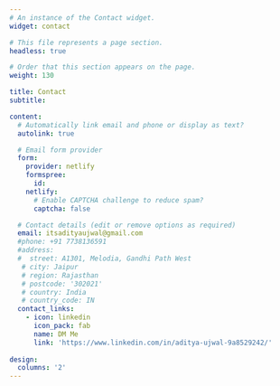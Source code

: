 ```yaml
---
# An instance of the Contact widget.
widget: contact

# This file represents a page section.
headless: true

# Order that this section appears on the page.
weight: 130

title: Contact
subtitle:

content:
  # Automatically link email and phone or display as text?
  autolink: true

  # Email form provider
  form:
    provider: netlify
    formspree:
      id:
    netlify:
      # Enable CAPTCHA challenge to reduce spam?
      captcha: false

  # Contact details (edit or remove options as required)
  email: itsadityaujwal@gmail.com
  #phone: +91 7738136591
  #address:
  #  street: A1301, Melodia, Gandhi Path West
   # city: Jaipur
   # region: Rajasthan
   # postcode: '302021'
   # country: India
   # country_code: IN
  contact_links:
    - icon: linkedin
      icon_pack: fab
      name: DM Me
      link: 'https://www.linkedin.com/in/aditya-ujwal-9a8529242/'
    
design:
  columns: '2'
---
```

